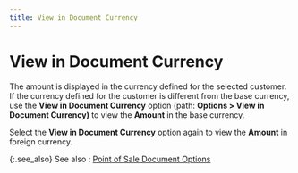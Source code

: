 ```yaml
---
title: View in Document Currency
---
```


# View in Document Currency


The amount is displayed in the currency defined for the selected customer. If the currency defined for the customer is different from the base currency, use the **View in Document Currency** option (path: **Options &gt; View in Document Currency)** to view the **Amount** in the base currency.


Select the **View in Document Currency** option again to view the **Amount** in foreign currency.


{:.see_also}
See also
: [Point of Sale Document Options]({{site.pos_baseurl}}/pos-trans/create-pos-doc/pos-si-profile/options/point_of_sale_invoice_options.html)
